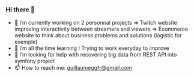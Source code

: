 ### Hi there 👋
- 🔭 I’m currently working on 2 personnal projects
    => Twitch website improving interactivity between streamers and viewers
    => Ecommerce website to think about business problems and solutions (logistic for exemple)
- 🌱 I’m all the time learning ! Trying to work everyday to improve
- 🤔 I’m looking for help with recovering big data from REST API into symfony project
- 📫 How to reach me: guillaumeggfr@gmail.com
<!--
**guillaumeggfr/guillaumeggfr** is a ✨ _special_ ✨ repository because its `README.md` (this file) appears on your GitHub profile.

Here are some ideas to get you started:

- 🔭 I’m currently working on ...
- 🌱 I’m currently learning ...
- 👯 I’m looking to collaborate on ...
- 🤔 I’m looking for help with ...
- 💬 Ask me about ...
- 📫 How to reach me: ...
- 😄 Pronouns: ...
- ⚡ Fun fact: ...
-->
